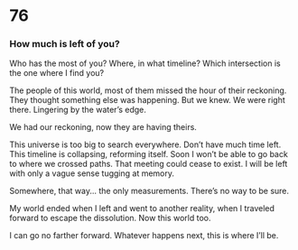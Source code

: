 # 76

### How much is left of you?

Who has the most of you? Where, in what timeline? Which intersection is the one where I find you?

The people of this world, most of them missed the hour of their reckoning. They thought something else was happening. But we knew. We were right there. Lingering by the water’s edge.

We had our reckoning, now they are having theirs. 

This universe is too big to search everywhere. Don’t have much time left. This timeline is collapsing, reforming itself. Soon I won’t be able to go back to where we crossed paths. That meeting could cease to exist. I will be left with only a vague sense tugging at memory.

Somewhere, that way... the only measurements. There’s no way to be sure.

My world ended when I left and went to another reality, when I traveled forward to escape the dissolution. Now this world too.

I can go no farther forward. Whatever happens next, this is where I’ll be.